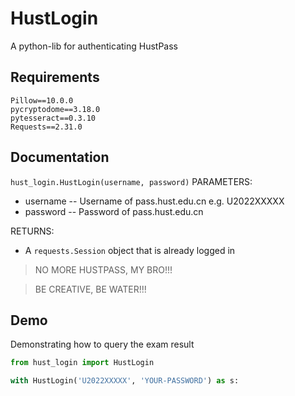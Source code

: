 # HustLogin
A python-lib for authenticating HustPass

## Requirements
```
Pillow==10.0.0
pycryptodome==3.18.0
pytesseract==0.3.10
Requests==2.31.0
```

## Documentation
```hust_login.HustLogin(username, password)```
  PARAMETERS:
  - username -- Username of pass.hust.edu.cn  e.g. U2022XXXXX
  - password -- Password of pass.hust.edu.cn

  RETURNS:
  - A ```requests.Session``` object that is already logged in

> NO MORE HUSTPASS, MY BRO!!!

> BE CREATIVE, BE WATER!!!

## Demo
Demonstrating how to query the exam result
```python
from hust_login import HustLogin

with HustLogin('U2022XXXXX', 'YOUR-PASSWORD') as s:


```
